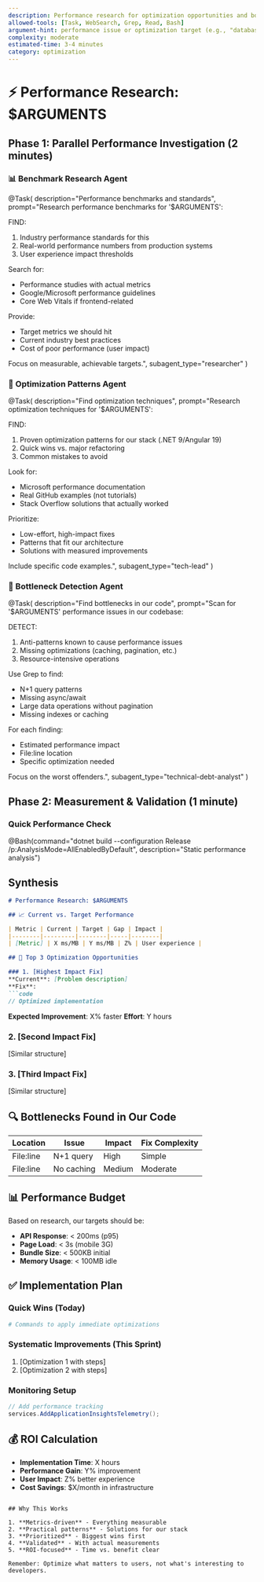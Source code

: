 ```yaml
---
description: Performance research for optimization opportunities and bottlenecks
allowed-tools: [Task, WebSearch, Grep, Read, Bash]
argument-hint: performance issue or optimization target (e.g., "database queries", "bundle size", "API latency")
complexity: moderate
estimated-time: 3-4 minutes
category: optimization
---
```


# ⚡ Performance Research: $ARGUMENTS

## Phase 1: Parallel Performance Investigation (2 minutes)

### 📊 Benchmark Research Agent
@Task(
  description="Performance benchmarks and standards",
  prompt="Research performance benchmarks for '$ARGUMENTS':
  
  FIND:
  1. Industry performance standards for this
  2. Real-world performance numbers from production systems
  3. User experience impact thresholds
  
  Search for:
  - Performance studies with actual metrics
  - Google/Microsoft performance guidelines
  - Core Web Vitals if frontend-related
  
  Provide:
  - Target metrics we should hit
  - Current industry best practices
  - Cost of poor performance (user impact)
  
  Focus on measurable, achievable targets.",
  subagent_type="researcher"
)

### 🔧 Optimization Patterns Agent
@Task(
  description="Find optimization techniques",
  prompt="Research optimization techniques for '$ARGUMENTS':
  
  FIND:
  1. Proven optimization patterns for our stack (.NET 9/Angular 19)
  2. Quick wins vs. major refactoring
  3. Common mistakes to avoid
  
  Look for:
  - Microsoft performance documentation
  - Real GitHub examples (not tutorials)
  - Stack Overflow solutions that actually worked
  
  Prioritize:
  - Low-effort, high-impact fixes
  - Patterns that fit our architecture
  - Solutions with measured improvements
  
  Include specific code examples.",
  subagent_type="tech-lead"
)

### 🐌 Bottleneck Detection Agent
@Task(
  description="Find bottlenecks in our code",
  prompt="Scan for '$ARGUMENTS' performance issues in our codebase:
  
  DETECT:
  1. Anti-patterns known to cause performance issues
  2. Missing optimizations (caching, pagination, etc.)
  3. Resource-intensive operations
  
  Use Grep to find:
  - N+1 query patterns
  - Missing async/await
  - Large data operations without pagination
  - Missing indexes or caching
  
  For each finding:
  - Estimated performance impact
  - File:line location
  - Specific optimization needed
  
  Focus on the worst offenders.",
  subagent_type="technical-debt-analyst"
)

## Phase 2: Measurement & Validation (1 minute)

### Quick Performance Check
@Bash(command="dotnet build --configuration Release /p:AnalysisMode=AllEnabledByDefault", description="Static performance analysis")

## Synthesis

```markdown
# Performance Research: $ARGUMENTS

## 📈 Current vs. Target Performance

| Metric | Current | Target | Gap | Impact |
|--------|---------|--------|-----|--------|
| [Metric] | X ms/MB | Y ms/MB | Z% | User experience |

## 🎯 Top 3 Optimization Opportunities

### 1. [Highest Impact Fix]
**Current**: [Problem description]
**Fix**: 
```code
// Optimized implementation
```
**Expected Improvement**: X% faster
**Effort**: Y hours

### 2. [Second Impact Fix]
[Similar structure]

### 3. [Third Impact Fix]
[Similar structure]

## 🔍 Bottlenecks Found in Our Code

| Location | Issue | Impact | Fix Complexity |
|----------|-------|--------|----------------|
| File:line | N+1 query | High | Simple |
| File:line | No caching | Medium | Moderate |

## 📊 Performance Budget

Based on research, our targets should be:
- **API Response**: < 200ms (p95)
- **Page Load**: < 3s (mobile 3G)
- **Bundle Size**: < 500KB initial
- **Memory Usage**: < 100MB idle

## ✅ Implementation Plan

### Quick Wins (Today)
```bash
# Commands to apply immediate optimizations
```

### Systematic Improvements (This Sprint)
1. [Optimization 1 with steps]
2. [Optimization 2 with steps]

### Monitoring Setup
```csharp
// Add performance tracking
services.AddApplicationInsightsTelemetry();
```

## 💰 ROI Calculation
- **Implementation Time**: X hours
- **Performance Gain**: Y% improvement
- **User Impact**: Z% better experience
- **Cost Savings**: $X/month in infrastructure
```

## Why This Works

1. **Metrics-driven** - Everything measurable
2. **Practical patterns** - Solutions for our stack
3. **Prioritized** - Biggest wins first
4. **Validated** - With actual measurements
5. **ROI-focused** - Time vs. benefit clear

Remember: Optimize what matters to users, not what's interesting to developers.